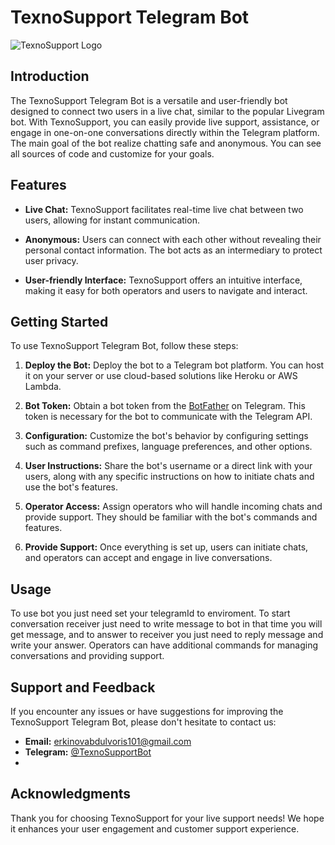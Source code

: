 # TexnoSupport Telegram Bot

![TexnoSupport Logo](texnosupport_logo.png)

## Introduction

The TexnoSupport Telegram Bot is a versatile and user-friendly bot designed to connect two users in a live chat, similar to the popular Livegram bot. With TexnoSupport, you can easily provide live support, assistance, or engage in one-on-one conversations directly within the Telegram platform.
The main goal of the bot realize chatting safe and anonymous. You can see all sources of code and customize for your goals.

## Features

- **Live Chat:** TexnoSupport facilitates real-time live chat between two users, allowing for instant communication.

- **Anonymous:** Users can connect with each other without revealing their personal contact information. The bot acts as an intermediary to protect user privacy.

- **User-friendly Interface:** TexnoSupport offers an intuitive interface, making it easy for both operators and users to navigate and interact.

## Getting Started

To use TexnoSupport Telegram Bot, follow these steps:

1. **Deploy the Bot:** Deploy the bot to a Telegram bot platform. You can host it on your server or use cloud-based solutions like Heroku or AWS Lambda.

2. **Bot Token:** Obtain a bot token from the [BotFather](https://core.telegram.org/bots#botfather) on Telegram. This token is necessary for the bot to communicate with the Telegram API.

3. **Configuration:** Customize the bot's behavior by configuring settings such as command prefixes, language preferences, and other options.

4. **User Instructions:** Share the bot's username or a direct link with your users, along with any specific instructions on how to initiate chats and use the bot's features.

5. **Operator Access:** Assign operators who will handle incoming chats and provide support. They should be familiar with the bot's commands and features.

6. **Provide Support:** Once everything is set up, users can initiate chats, and operators can accept and engage in live conversations.

## Usage

To use bot you just need set your telegramId to enviroment. To start conversation receiver just need to write message to bot in that time you will get message, and to answer to receiver you just need to reply message and write your answer.
Operators can have additional commands for managing conversations and providing support.

## Support and Feedback

If you encounter any issues or have suggestions for improving the TexnoSupport Telegram Bot, please don't hesitate to contact us:

- **Email:** erkinovabdulvoris101@gmail.com
- **Telegram:** [@TexnoSupportBot](https://t.me/texnosupportuzbot)
- 
## Acknowledgments

Thank you for choosing TexnoSupport for your live support needs! We hope it enhances your user engagement and customer support experience.
